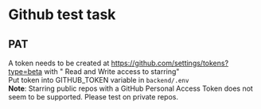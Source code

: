 # Github test task

## PAT

A token needs to be created at https://github.com/settings/tokens?type=beta with " Read and Write access to starring"  
Put token into GITHUB_TOKEN variable in `backend/.env`  
**Note**: Starring public repos with a GitHub Personal Access Token does not seem to be supported. Please test on private repos.
